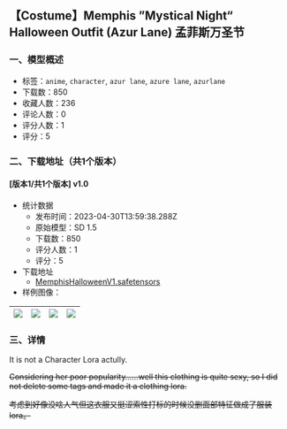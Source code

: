 ## 【Costume】Memphis ”Mystical Night“ Halloween Outfit (Azur Lane) 孟菲斯万圣节
### 一、模型概述

- 标签：`anime`, `character`, `azur lane`, `azure lane`, `azurlane`
- 下载数：850
- 收藏人数：236
- 评论人数：0
- 评分人数：1
- 评分：5

### 二、下载地址（共1个版本）

#### [版本1/共1个版本] v1.0

- 统计数据
  - 发布时间：2023-04-30T13:59:38.288Z
  - 原始模型：SD 1.5
  - 下载数：850
  - 评分人数：1
  - 评分：5
- 下载地址
  - [MemphisHalloweenV1.safetensors](https://civitai.com/api/download/models/58918)
- 样例图像：

| <img src="https://image.civitai.com/xG1nkqKTMzGDvpLrqFT7WA/ec30825a-a72e-4183-79ed-4642b56ad100/width=450/642441.jpeg" /> | <img src="https://image.civitai.com/xG1nkqKTMzGDvpLrqFT7WA/e7c371cb-6069-49d5-835b-713795baad00/width=450/642439.jpeg" /> | <img src="https://image.civitai.com/xG1nkqKTMzGDvpLrqFT7WA/c977f71f-41bd-48f5-8f95-faf1f9f2a700/width=450/642440.jpeg" /> | <img src="https://image.civitai.com/xG1nkqKTMzGDvpLrqFT7WA/65801781-491e-44cd-c613-9c84a970b000/width=450/642438.jpeg" /> |
| ---- | ---- | ---- | ---- |


### 三、详情
<p>It is not a Character Lora actully.</p><p><s>Considering her poor popularity……well this clothing is quite sexy, so I did not delete some tags and made it a clothing lora.</s></p><p><s>考虑到好像没啥人气但这衣服又挺涩索性打标的时候没删面部特征做成了服装lora。</s></p>